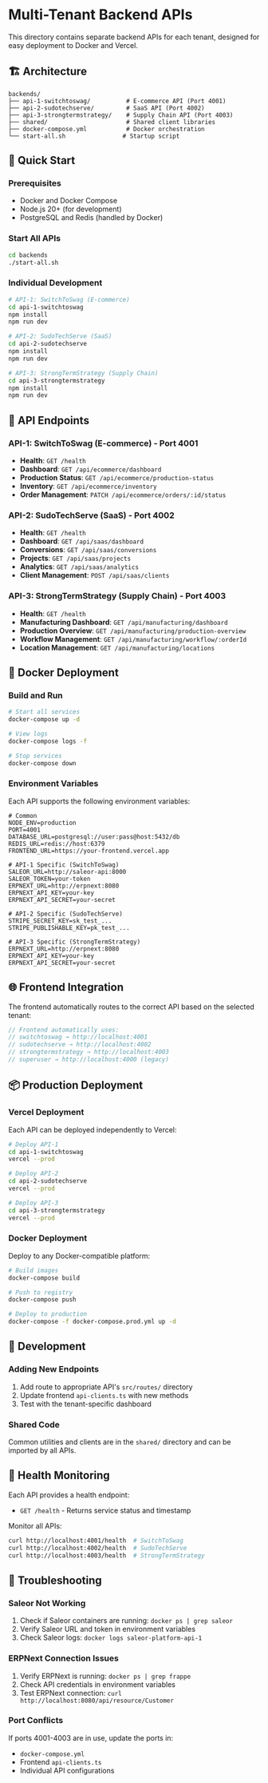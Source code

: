 # Multi-Tenant Backend APIs

This directory contains separate backend APIs for each tenant, designed for easy deployment to Docker and Vercel.

## 🏗️ Architecture

```
backends/
├── api-1-switchtoswag/          # E-commerce API (Port 4001)
├── api-2-sudotechserve/         # SaaS API (Port 4002)
├── api-3-strongtermstrategy/    # Supply Chain API (Port 4003)
├── shared/                      # Shared client libraries
├── docker-compose.yml           # Docker orchestration
└── start-all.sh                # Startup script
```

## 🚀 Quick Start

### Prerequisites

- Docker and Docker Compose
- Node.js 20+ (for development)
- PostgreSQL and Redis (handled by Docker)

### Start All APIs

```bash
cd backends
./start-all.sh
```

### Individual Development

```bash
# API-1: SwitchToSwag (E-commerce)
cd api-1-switchtoswag
npm install
npm run dev

# API-2: SudoTechServe (SaaS)
cd api-2-sudotechserve
npm install
npm run dev

# API-3: StrongTermStrategy (Supply Chain)
cd api-3-strongtermstrategy
npm install
npm run dev
```

## 📡 API Endpoints

### API-1: SwitchToSwag (E-commerce) - Port 4001

- **Health**: `GET /health`
- **Dashboard**: `GET /api/ecommerce/dashboard`
- **Production Status**: `GET /api/ecommerce/production-status`
- **Inventory**: `GET /api/ecommerce/inventory`
- **Order Management**: `PATCH /api/ecommerce/orders/:id/status`

### API-2: SudoTechServe (SaaS) - Port 4002

- **Health**: `GET /health`
- **Dashboard**: `GET /api/saas/dashboard`
- **Conversions**: `GET /api/saas/conversions`
- **Projects**: `GET /api/saas/projects`
- **Analytics**: `GET /api/saas/analytics`
- **Client Management**: `POST /api/saas/clients`

### API-3: StrongTermStrategy (Supply Chain) - Port 4003

- **Health**: `GET /health`
- **Manufacturing Dashboard**: `GET /api/manufacturing/dashboard`
- **Production Overview**: `GET /api/manufacturing/production-overview`
- **Workflow Management**: `GET /api/manufacturing/workflow/:orderId`
- **Location Management**: `GET /api/manufacturing/locations`

## 🐳 Docker Deployment

### Build and Run

```bash
# Start all services
docker-compose up -d

# View logs
docker-compose logs -f

# Stop services
docker-compose down
```

### Environment Variables

Each API supports the following environment variables:

```env
# Common
NODE_ENV=production
PORT=4001
DATABASE_URL=postgresql://user:pass@host:5432/db
REDIS_URL=redis://host:6379
FRONTEND_URL=https://your-frontend.vercel.app

# API-1 Specific (SwitchToSwag)
SALEOR_URL=http://saleor-api:8000
SALEOR_TOKEN=your-token
ERPNEXT_URL=http://erpnext:8080
ERPNEXT_API_KEY=your-key
ERPNEXT_API_SECRET=your-secret

# API-2 Specific (SudoTechServe)
STRIPE_SECRET_KEY=sk_test_...
STRIPE_PUBLISHABLE_KEY=pk_test_...

# API-3 Specific (StrongTermStrategy)
ERPNEXT_URL=http://erpnext:8080
ERPNEXT_API_KEY=your-key
ERPNEXT_API_SECRET=your-secret
```

## 🌐 Frontend Integration

The frontend automatically routes to the correct API based on the selected tenant:

```typescript
// Frontend automatically uses:
// switchtoswag → http://localhost:4001
// sudotechserve → http://localhost:4002
// strongtermstrategy → http://localhost:4003
// superuser → http://localhost:4000 (legacy)
```

## 📦 Production Deployment

### Vercel Deployment

Each API can be deployed independently to Vercel:

```bash
# Deploy API-1
cd api-1-switchtoswag
vercel --prod

# Deploy API-2
cd api-2-sudotechserve
vercel --prod

# Deploy API-3
cd api-3-strongtermstrategy
vercel --prod
```

### Docker Deployment

Deploy to any Docker-compatible platform:

```bash
# Build images
docker-compose build

# Push to registry
docker-compose push

# Deploy to production
docker-compose -f docker-compose.prod.yml up -d
```

## 🔧 Development

### Adding New Endpoints

1. Add route to appropriate API's `src/routes/` directory
2. Update frontend `api-clients.ts` with new methods
3. Test with the tenant-specific dashboard

### Shared Code

Common utilities and clients are in the `shared/` directory and can be imported by all APIs.

## 🏥 Health Monitoring

Each API provides a health endpoint:

- `GET /health` - Returns service status and timestamp

Monitor all APIs:

```bash
curl http://localhost:4001/health  # SwitchToSwag
curl http://localhost:4002/health  # SudoTechServe
curl http://localhost:4003/health  # StrongTermStrategy
```

## 🚨 Troubleshooting

### Saleor Not Working

1. Check if Saleor containers are running: `docker ps | grep saleor`
2. Verify Saleor URL and token in environment variables
3. Check Saleor logs: `docker logs saleor-platform-api-1`

### ERPNext Connection Issues

1. Verify ERPNext is running: `docker ps | grep frappe`
2. Check API credentials in environment variables
3. Test ERPNext connection: `curl http://localhost:8080/api/resource/Customer`

### Port Conflicts

If ports 4001-4003 are in use, update the ports in:

- `docker-compose.yml`
- Frontend `api-clients.ts`
- Individual API configurations
